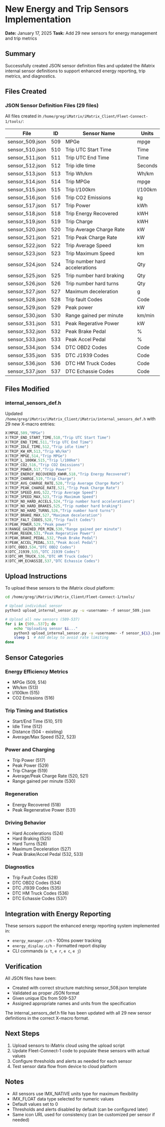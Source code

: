 # New Energy and Trip Sensors Implementation

**Date:** January 17, 2025
**Task:** Add 29 new sensors for energy management and trip metrics

## Summary

Successfully created JSON sensor definition files and updated the iMatrix internal sensor definitions to support enhanced energy reporting, trip metrics, and diagnostics.

## Files Created

### JSON Sensor Definition Files (29 files)

All files created in `/home/greg/iMatrix/iMatrix_Client/Fleet-Connect-1/tools/`:

| File | ID | Sensor Name | Units |
|------|-----|-------------|-------|
| sensor_509.json | 509 | MPGe | mpge |
| sensor_510.json | 510 | Trip UTC Start Time | Time |
| sensor_511.json | 511 | Trip UTC End Time | Time |
| sensor_512.json | 512 | Trip idle time | Seconds |
| sensor_513.json | 513 | Trip Wh/km | Wh/km |
| sensor_514.json | 514 | Trip MPGe | mpge |
| sensor_515.json | 515 | Trip l/100km | l/100km |
| sensor_516.json | 516 | Trip CO2 Emissions | kg |
| sensor_517.json | 517 | Trip Power | kWh |
| sensor_518.json | 518 | Trip Energy Recovered | kWH |
| sensor_519.json | 519 | Trip Charge | kWH |
| sensor_520.json | 520 | Trip Average Charge Rate | kW |
| sensor_521.json | 521 | Trip Peak Charge Rate | kW |
| sensor_522.json | 522 | Trip Average Speed | km |
| sensor_523.json | 523 | Trip Maximum Speed | km |
| sensor_524.json | 524 | Trip number hard accelerations | Qty |
| sensor_525.json | 525 | Trip number hard braking | Qty |
| sensor_526.json | 526 | Trip number hard turns | Qty |
| sensor_527.json | 527 | Maximum deceleration | g |
| sensor_528.json | 528 | Trip fault Codes | Code |
| sensor_529.json | 529 | Peak power | kW |
| sensor_530.json | 530 | Range gained per minute | km/min |
| sensor_531.json | 531 | Peak Regerative Power | kW |
| sensor_532.json | 532 | Peak Brake Pedal | % |
| sensor_533.json | 533 | Peak Accel Pedal | % |
| sensor_534.json | 534 | DTC OBD2 Codes | Code |
| sensor_535.json | 535 | DTC J1939 Codes | Code |
| sensor_536.json | 536 | DTC HM Truck Codes | Code |
| sensor_537.json | 537 | DTC Echassie Codes | Code |

## Files Modified

### internal_sensors_def.h

Updated `/home/greg/iMatrix/iMatrix_Client/iMatrix/internal_sensors_def.h` with 29 new X-macro entries:

```c
X(MPGE,509,"MPGe")
X(TRIP_END_START_TIME,510,"Trip UTC Start Time")
X(TRIP_END_TIME,511,"Trip UTC End Time")
X(TRIP_IDLE_TIME,512,"Trip idle time")
X(TRIP_KW_KM,513,"Trip Wh/km")
X(TRIP_MPGE,514,"Trip MPGe")
X(TRIP_L_100KW,515,"Trip l/100km")
X(TRIP_CO2,516,"Trip CO2 Emissions")
X(TRIP_POWER,517,"Trip Power")
X(TRIP_ENERGY_RECOVERED_KWHR,518,"Trip Energy Recovered")
X(TRIP_CHARGE,519,"Trip Charge")
X(TRIP_AVG_CHARGE_RATE,520,"Trip Average Charge Rate")
X(TRIP_PEAK_CHARGE_RATE,521,"Trip Peak Charge Rate")
X(TRIP_SPEED_AVG,522,"Trip Average Speed")
X(TRIP_SPEED_MAX,523,"Trip Maximum Speed")
X(TRIP_NO_HARD_ACCELS,524,"Trip number hard accelerations")
X(TRIP_NO_HARD_BRAKES,525,"Trip number hard braking")
X(TRIP_NO_HARD_TURNS,526,"Trip number hard turns")
X(TRIP_BRAKE_MAX,527,"Maximum deceleration")
X(TRIP_FALT_CODES,528,"Trip fault Codes")
X(PEAK_POWER,529,"Peak power")
X(RANGE_GAINED_PER_MIN,530,"Range gained per minute")
X(PEAK_REGEN,531,"Peak Regerative Power")
X(PEAK_BRAKE_PEDAL,532,"Peak Brake Pedal")
X(PEAK_ACCEL_PEDAL,533,"Peak Accel Pedal")
X(DTC_OBD3,534,"DTC OBD2 Codes")
X(DTC_J1939,535,"DTC J1939 Codes")
X(DTC_HM_TRUCK,536,"DTC HM Truck Codes")
X(DTC_HM_ECHASSIE,537,"DTC Echassie Codes")
```

## Upload Instructions

To upload these sensors to the iMatrix cloud platform:

```bash
cd /home/greg/iMatrix/iMatrix_Client/Fleet-Connect-1/tools/

# Upload individual sensor
python3 upload_internal_sensor.py -u <username> -f sensor_509.json

# Upload all new sensors (509-537)
for i in {509..537}; do
    echo "Uploading sensor $i..."
    python3 upload_internal_sensor.py -u <username> -f sensor_${i}.json
    sleep 1  # Add delay to avoid rate limiting
done
```

## Sensor Categories

### Energy Efficiency Metrics
- MPGe (509, 514)
- Wh/km (513)
- l/100km (515)
- CO2 Emissions (516)

### Trip Timing and Statistics
- Start/End Time (510, 511)
- Idle Time (512)
- Distance (504 - existing)
- Average/Max Speed (522, 523)

### Power and Charging
- Trip Power (517)
- Peak Power (529)
- Trip Charge (519)
- Average/Peak Charge Rate (520, 521)
- Range gained per minute (530)

### Regeneration
- Energy Recovered (518)
- Peak Regenerative Power (531)

### Driving Behavior
- Hard Accelerations (524)
- Hard Braking (525)
- Hard Turns (526)
- Maximum Deceleration (527)
- Peak Brake/Accel Pedal (532, 533)

### Diagnostics
- Trip Fault Codes (528)
- DTC OBD2 Codes (534)
- DTC J1939 Codes (535)
- DTC HM Truck Codes (536)
- DTC Echassie Codes (537)

## Integration with Energy Reporting

These sensors support the enhanced energy reporting system implemented in:
- `energy_manager.c/h` - 100ms power tracking
- `energy_display.c/h` - Formatted report display
- CLI commands (`e t`, `e r`, `e c`, `e j`)

## Verification

All JSON files have been:
- Created with correct structure matching sensor_508.json template
- Validated as proper JSON format
- Given unique IDs from 509-537
- Assigned appropriate names and units from the specification

The internal_sensors_def.h file has been updated with all 29 new sensor definitions in the correct X-macro format.

## Next Steps

1. Upload sensors to iMatrix cloud using the upload script
2. Update Fleet-Connect-1 code to populate these sensors with actual values
3. Configure thresholds and alerts as needed for each sensor
4. Test sensor data flow from device to cloud platform

## Notes

- All sensors use IMX_NATIVE units type for maximum flexibility
- IMX_FLOAT data type selected for numeric values
- Default values set to 0
- Thresholds and alerts disabled by default (can be configured later)
- Same icon URL used for consistency (can be customized per sensor if needed)